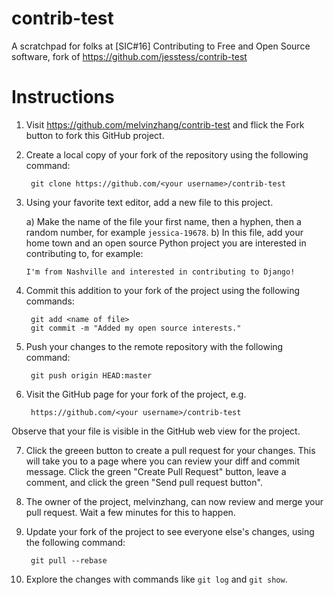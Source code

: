 contrib-test
============

A scratchpad for folks at [SIC#16] Contributing to Free and Open Source software,
fork of https://github.com/jesstess/contrib-test

Instructions
============

1. Visit https://github.com/melvinzhang/contrib-test and flick the Fork
button to fork this GitHub project.

2. Create a local copy of your fork of the repository using the
following command:

        git clone https://github.com/<your username>/contrib-test

3. Using your favorite text editor, add a new file to this project.

    a) Make the name of the file your first name, then a hyphen, then a random
       number, for example `jessica-19678`.
    b) In this file, add your home town and an open source Python project you
       are interested in contributing to, for example:

       I'm from Nashville and interested in contributing to Django!

4. Commit this addition to your fork of the project using the following commands:

        git add <name of file>
        git commit -m "Added my open source interests."

5. Push your changes to the remote repository with the following command:

        git push origin HEAD:master

6. Visit the GitHub page for your fork of the project, e.g.

        https://github.com/<your username>/contrib-test

 Observe that your file is visible in the GitHub web view for the
project.

7. Click the greeen button to create a pull request for your changes. This will
take you to a page where you can review your diff and commit message. Click the
green "Create Pull Request" button, leave a comment, and click the green "Send
pull request button".

8. The owner of the project, melvinzhang, can now review and merge your pull
request. Wait a few minutes for this to happen.

9. Update your fork of the project to see everyone else's changes, using the
following command:

        git pull --rebase

10. Explore the changes with commands like `git log` and `git show`.
